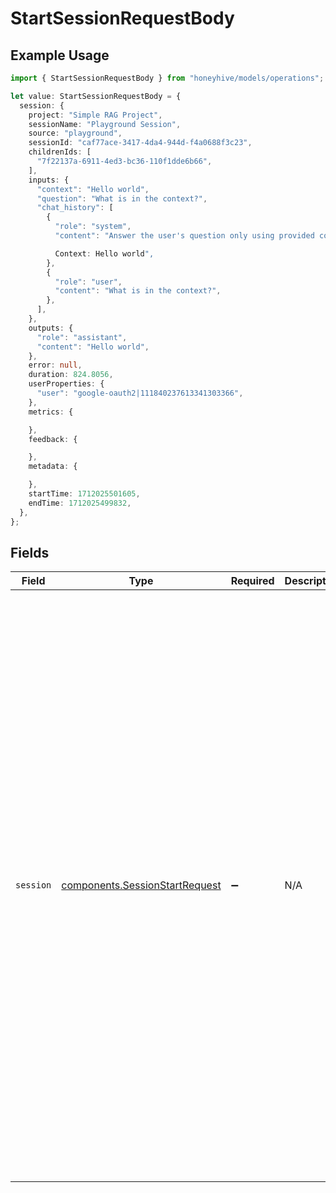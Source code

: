 # StartSessionRequestBody

## Example Usage

```typescript
import { StartSessionRequestBody } from "honeyhive/models/operations";

let value: StartSessionRequestBody = {
  session: {
    project: "Simple RAG Project",
    sessionName: "Playground Session",
    source: "playground",
    sessionId: "caf77ace-3417-4da4-944d-f4a0688f3c23",
    childrenIds: [
      "7f22137a-6911-4ed3-bc36-110f1dde6b66",
    ],
    inputs: {
      "context": "Hello world",
      "question": "What is in the context?",
      "chat_history": [
        {
          "role": "system",
          "content": "Answer the user's question only using provided context.

          Context: Hello world",
        },
        {
          "role": "user",
          "content": "What is in the context?",
        },
      ],
    },
    outputs: {
      "role": "assistant",
      "content": "Hello world",
    },
    error: null,
    duration: 824.8056,
    userProperties: {
      "user": "google-oauth2|111840237613341303366",
    },
    metrics: {

    },
    feedback: {

    },
    metadata: {

    },
    startTime: 1712025501605,
    endTime: 1712025499832,
  },
};
```

## Fields

| Field                                                                                                                                                                                                                                                                                                                                                                                                                                                                                                                                                                                                                                                                                                                                                                                                                                                                                | Type                                                                                                                                                                                                                                                                                                                                                                                                                                                                                                                                                                                                                                                                                                                                                                                                                                                                                 | Required                                                                                                                                                                                                                                                                                                                                                                                                                                                                                                                                                                                                                                                                                                                                                                                                                                                                             | Description                                                                                                                                                                                                                                                                                                                                                                                                                                                                                                                                                                                                                                                                                                                                                                                                                                                                          | Example                                                                                                                                                                                                                                                                                                                                                                                                                                                                                                                                                                                                                                                                                                                                                                                                                                                                              |
| ------------------------------------------------------------------------------------------------------------------------------------------------------------------------------------------------------------------------------------------------------------------------------------------------------------------------------------------------------------------------------------------------------------------------------------------------------------------------------------------------------------------------------------------------------------------------------------------------------------------------------------------------------------------------------------------------------------------------------------------------------------------------------------------------------------------------------------------------------------------------------------ | ------------------------------------------------------------------------------------------------------------------------------------------------------------------------------------------------------------------------------------------------------------------------------------------------------------------------------------------------------------------------------------------------------------------------------------------------------------------------------------------------------------------------------------------------------------------------------------------------------------------------------------------------------------------------------------------------------------------------------------------------------------------------------------------------------------------------------------------------------------------------------------ | ------------------------------------------------------------------------------------------------------------------------------------------------------------------------------------------------------------------------------------------------------------------------------------------------------------------------------------------------------------------------------------------------------------------------------------------------------------------------------------------------------------------------------------------------------------------------------------------------------------------------------------------------------------------------------------------------------------------------------------------------------------------------------------------------------------------------------------------------------------------------------------ | ------------------------------------------------------------------------------------------------------------------------------------------------------------------------------------------------------------------------------------------------------------------------------------------------------------------------------------------------------------------------------------------------------------------------------------------------------------------------------------------------------------------------------------------------------------------------------------------------------------------------------------------------------------------------------------------------------------------------------------------------------------------------------------------------------------------------------------------------------------------------------------ | ------------------------------------------------------------------------------------------------------------------------------------------------------------------------------------------------------------------------------------------------------------------------------------------------------------------------------------------------------------------------------------------------------------------------------------------------------------------------------------------------------------------------------------------------------------------------------------------------------------------------------------------------------------------------------------------------------------------------------------------------------------------------------------------------------------------------------------------------------------------------------------ |
| `session`                                                                                                                                                                                                                                                                                                                                                                                                                                                                                                                                                                                                                                                                                                                                                                                                                                                                            | [components.SessionStartRequest](../../models/components/sessionstartrequest.md)                                                                                                                                                                                                                                                                                                                                                                                                                                                                                                                                                                                                                                                                                                                                                                                                     | :heavy_minus_sign:                                                                                                                                                                                                                                                                                                                                                                                                                                                                                                                                                                                                                                                                                                                                                                                                                                                                   | N/A                                                                                                                                                                                                                                                                                                                                                                                                                                                                                                                                                                                                                                                                                                                                                                                                                                                                                  | {<br/>"project": "Simple RAG Project",<br/>"source": "playground",<br/>"event_type": "session",<br/>"session_name": "Playground Session",<br/>"session_id": "caf77ace-3417-4da4-944d-f4a0688f3c23",<br/>"event_id": "caf77ace-3417-4da4-944d-f4a0688f3c23",<br/>"parent_id": null,<br/>"children_ids": [<br/>"7f22137a-6911-4ed3-bc36-110f1dde6b66"<br/>],<br/>"inputs": {<br/>"context": "Hello world",<br/>"question": "What is in the context?",<br/>"chat_history": [<br/>{<br/>"role": "system",<br/>"content": "Answer the user's question only using provided context.\n\nContext: Hello world"<br/>},<br/>{<br/>"role": "user",<br/>"content": "What is in the context?"<br/>}<br/>]<br/>},<br/>"outputs": {<br/>"role": "assistant",<br/>"content": "Hello world"<br/>},<br/>"error": null,<br/>"start_time": 1712025501605,<br/>"end_time": 1712025499832,<br/>"duration": 824.8056,<br/>"metrics": {},<br/>"feedback": {},<br/>"metadata": {},<br/>"user_properties": {<br/>"user": "google-oauth2\|111840237613341303366"<br/>}<br/>} |
